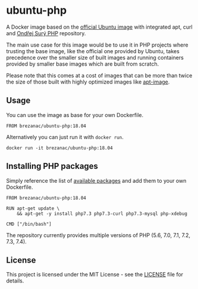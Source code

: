 # ubuntu-php

A Docker image based on the [official Ubuntu image](https://hub.docker.com/_/ubuntu) with integrated apt, curl and [Ondřej Surý PHP](https://launchpad.net/~ondrej/+archive/ubuntu/php/) repository.

The main use case for this image would be to use it in PHP projects where trusting the base image, like the official one provided by Ubuntu, takes precedence over the smaller size of built images and running containers provided by smaller base images which are built from scratch.

Please note that this comes at a cost of images that can be more than twice the size of those built with highly optimized images like [apt-image](https://hub.docker.com/repository/docker/brezanac/apt-image).

## Usage ##
You can use the image as base for your own Dockerfile.

```
FROM brezanac/ubuntu-php:18.04
```

Alternatively you can just run it with `docker run`.

```
docker run -it brezanac/ubuntu-php:18.04
```

## Installing PHP packages

Simply reference the list of [available packages](https://launchpad.net/~ondrej/+archive/ubuntu/php/) and add them to your own Dockerfile.

```
FROM brezanac/ubuntu-php:18.04

RUN apt-get update \
    && apt-get -y install php7.3 php7.3-curl php7.3-mysql php-xdebug

CMD ["/bin/bash"]
```

The repository currently provides multiple versions of PHP (5.6, 7.0, 7.1, 7.2, 7.3, 7.4).

## License

This project is licensed under the MIT License - see the [LICENSE](LICENSE) file for details.